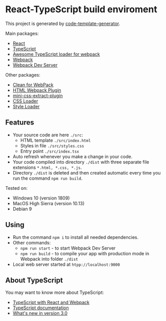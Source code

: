 # React-TypeScript build enviroment
This project is generated by [code-template-generator](https://www.npmjs.com/package/code-template-generator).

Main packages:
* [React](https://reactjs.org/)
* [TypeScript](https://www.typescriptlang.org/docs/handbook/react-&-webpack.html)
* [Awesome TypeScript loader for webpack](https://github.com/s-panferov/awesome-typescript-loader)
* [Webpack](https://webpack.js.org/concepts/)
* [Webpack Dev Server](https://webpack.js.org/configuration/dev-server/)

Other packages:
* [Clean for WebPack](https://github.com/johnagan/clean-webpack-plugin)
* [HTML Webpack Plugin](https://github.com/jantimon/html-webpack-plugin)
* [mini-css-extract-plugin](https://github.com/webpack-contrib/mini-css-extract-plugin)
* [CSS Loader](https://github.com/webpack-contrib/css-loader)
* [Style Loader](https://github.com/webpack-contrib/style-loader)

## Features
* Your source code are here `./src`:
   * HTML template `./src/index.html`
   * Styles in file `./src/styles.css`
   * Entry point `./src/index.tsx`
* Auto refresh whenever you make a change in your code.
* Your code compiled into directory `./dist` with three separate file extensions `*.html, *.css, *.js`.
* Directory `./dist` is deleted and then created automatic every time you run the command `npm run build`.

Tested on:
* Windows 10 (version 1809)
* MacOS High Sierra (version 10.13)
* Debian 9

## Using
* Run the command `npm i` to install all needed dependencies.
* Other commands:
    * `npm run start` - to start Webpack Dev Server
    * `npm run build` - to compile your app with production mode in Webpack into folder `./dist`
* Local web server started at `htpp://localhost:9000`

## About TypeScript

You may want to know more about TypeScript:
* [TypeScript with React and Webpack](https://www.typescriptlang.org/docs/handbook/react-&-webpack.html)
* [TypeScript documentation](https://www.typescriptlang.org/docs/handbook/release-notes/typescript-3-0.html)
* [What's new in version 3.0](https://blogs.msdn.microsoft.com/typescript/2018/07/30/announcing-typescript-3-0/)

